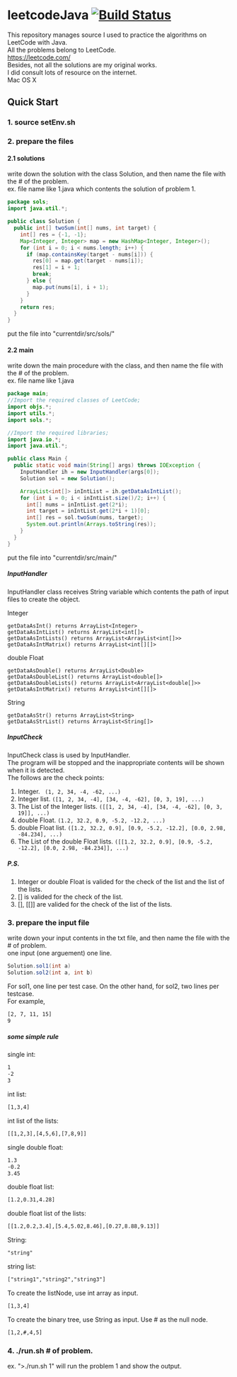 # leetcodeJava [![Build Status](https://travis-ci.org/ddrsmile/leetcodeJava.svg?branch=master)](https://travis-ci.org/ddrsmile/leetcodeJava)  
This repository manages source I used to practice the algorithms on LeetCode with Java.  
All the problems belong to LeetCode.  
https://leetcode.com/  
Besides, not all the solutions are my original works.  
I did consult lots of resource on the internet.  
Mac OS X  

## Quick Start  
### 1. source setEnv.sh  
### 2. prepare the files  
#### 2.1 solutions  
write down the solution with the class Solution, and then name the file with the # of the problem.  
ex. file name like 1.java which contents the solution of problem 1.  
```java
package sols;
import java.util.*;

public class Solution {
  public int[] twoSum(int[] nums, int target) {
    int[] res = {-1, -1};
    Map<Integer, Integer> map = new HashMap<Integer, Integer>();
    for (int i = 0; i < nums.length; i++) {
      if (map.containsKey(target - nums[i])) {
        res[0] = map.get(target - nums[i]);
        res[1] = i + 1;
        break;
      } else {
        map.put(nums[i], i + 1);
      }
    }
    return res;
  }
}
```
put the file into "currentdir/src/sols/"
#### 2.2 main
write down the main procedure with the class, and then name the file with the # of the problem.  
ex. file name like 1.java
```java
package main;
//Import the required classes of LeetCode;
import objs.*;
import utils.*;
import sols.*;

//Import the required libraries;
import java.io.*;
import java.util.*;

public class Main {
  public static void main(String[] args) throws IOException {
    InputHandler ih = new InputHandler(args[0]);
    Solution sol = new Solution();

    ArrayList<int[]> inIntList = ih.getDataAsIntList();
    for (int i = 0; i < inIntList.size()/2; i++) {
      int[] nums = inIntList.get(2*i);
      int target = inIntList.get(2*i + 1)[0];
      int[] res = sol.twoSum(nums, target);
      System.out.println(Arrays.toString(res));
    }
  }
}
```
put the file into "currentdir/src/main/"  
##### InputHandler
InputHandler class receives String variable which contents the path of input files to create the object.
  
Integer  
```
getDataAsInt() returns ArrayList<Integer>
getDataAsIntList() returns ArrayList<int[]>
getDataAsIntLists() returns ArrayList<ArrayList<int[]>>
getDataAsIntMatrix() returns ArrayList<int[][]>
```  
  
double Float  
```
getDataAsDouble() returns ArrayList<Double>
getDataAsDoubleList() returns ArrayList<double[]>
getDataAsDoubleLists() returns ArrayList<ArrayList<double[]>>
getDataAsIntMatrix() returns ArrayList<int[][]>
```  
  
String  
```
getDataAsStr() returns ArrayList<String>
getDataAsStrList() returns ArrayList<String[]>
```  
  
##### InputCheck  
InputCheck class is used by InputHandler.  
The program will be stopped and the inappropriate contents will be shown when it is detected.  
The follows are the check points:  
1. Integer. ``` (1, 2, 34, -4, -62, ...)```  
2. Integer list. ``` ([1, 2, 34, -4], [34, -4, -62], [0, 3, 19], ...) ```  
3. The List of the Integer lists. ``` ([[1, 2, 34, -4], [34, -4, -62], [0, 3, 19]], ...) ```    
4. double Float. ``` (1.2, 32.2, 0.9, -5.2, -12.2, ...) ```  
5. double Float list. ``` ([1.2, 32.2, 0.9], [0.9, -5.2, -12.2], [0.0, 2.98, -84.234], ...) ```  
6. The List of the double Float lists. ``` ([[1.2, 32.2, 0.9], [0.9, -5.2, -12.2], [0.0, 2.98, -84.234]], ...) ```  

##### P.S.
1) Integer or double Float is valided for the check of the list and the list of the lists.  
2) [] is valided for the check of the list.  
3) [], [[]] are valided for the check of the list of the lists.  


### 3. prepare the input file
write down your input contents in the txt file, and then name the file with the # of problem.  
one input (one arguement) one line.  
```java
Solution.sol1(int a)
Solution.sol2(int a, int b)
```  
For sol1, one line per test case. On the other hand, for sol2, two lines per testcase.  
For example,
```txt
[2, 7, 11, 15]
9
```
##### some simple rule
single int:  
```txt
1  
-2  
3
```  
int list:
```txt
[1,3,4]
```  
int list of the lists:
```txt
[[1,2,3],[4,5,6],[7,8,9]]
```  
single double float:  
```txt
1.3  
-0.2  
3.45
```  
double float list:
```txt
[1.2,0.31,4.28]
```  
double float list of the lists:
```txt
[[1.2,0.2,3.4],[5.4,5.02,8.46],[0.27,8.88,9.13]]
```  
String:  
```txt
"string"
```  
string list:  
```txt
["string1","string2","string3"]
```  

To create the listNode, use int array as input.  
```txt
[1,3,4]
```  
To create the binary tree, use String as input. Use # as the null node.
```txt
[1,2,#,4,5]
```  

### 4. ./run.sh # of problem.
ex. ">./run.sh 1" will run the problem 1 and show the output.
